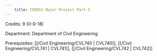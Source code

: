```yaml
---
    title: CVD853 Major Project Part-I
---
```

Credits: 9 (0-0-18)

Department: Department of Civil Engineering

Prerequisites: [[/Civil Engineering/CVL740 | CVL740]], [[/Civil Engineering/CVL741 | CVL741]], [[/Civil Engineering/CVL742 | CVL742]]

